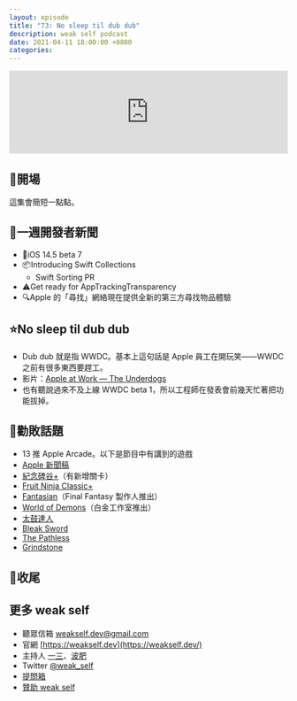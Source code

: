 ```yaml
---
layout: episode
title: "73: No sleep til dub dub"
description: weak self podcast
date: 2021-04-11 18:00:00 +0800
categories: 
---
```

<iframe src="https://www.listennotes.com/embedded/e/a0d20f9543bf4c178111e2554f8fa43a/" width="100%" style="width: 1px; min-width: 100%;" frameborder="0" scrolling="no" loading="lazy"></iframe>

## 👋開場

這集會簡短一點點。

## 📰一週開發者新聞

- 🧪iOS 14.5 beta 7
- 📦Introducing Swift Collections
    - Swift Sorting PR
- ⚠️Get ready for AppTrackingTransparency
- 🔍Apple 的「尋找」網絡現在提供全新的第三方尋找物品體驗

## ⭐️No sleep til dub dub

- Dub dub 就是指 WWDC。基本上這句話是 Apple 員工在開玩笑——WWDC 之前有很多東西要趕工。
- 影片：[Apple at Work — The Underdogs](https://youtu.be/G9TdA8d5aaU)
- 也有聽說過來不及上線 WWDC beta 1，所以工程師在發表會前幾天忙著把功能拔掉。

## 💸勸敗話題

- 13 推 Apple Arcade。以下是節目中有講到的遊戲
- [Apple 新聞稿](https://www.apple.com/tw/newsroom/2021/04/apple-arcade-expands-its-award-winning-catalog-to-more-than-180-games/)
- [紀念碑谷+](https://apps.apple.com/tw/app/monument-valley/id1551940922)（有新增關卡）
- [Fruit Ninja Classic+](https://apps.apple.com/tw/app/fruit-ninja-classic/id1552127102)
- [Fantasian](https://apps.apple.com/tw/app/fantasian/id1517339045)（Final Fantasy 製作人推出）
- [World of Demons](https://apps.apple.com/tw/app/world-of-demons/id1504641068)（白金工作室推出）
- [太鼓達人](https://apps.apple.com/tw/app/taiko-no-tatsujin-pop-tap-beat/id1463360242)
- [Bleak Sword](https://apps.apple.com/tw/app/bleak-sword/id1462175845?mt=12)
- [The Pathless](https://apps.apple.com/tw/app/the-pathless/id1441675155)
- [Grindstone](https://apps.apple.com/tw/app/%E5%8B%87%E9%97%96%E5%AF%B6%E7%9F%B3%E5%B1%B1/id1476307705?mt=12)

## 👋收尾

## 更多 weak self

- 聽眾信箱 [weakself.dev@gmail.com](mailto:weakself.dev@gmail.com)
- 官網 [https://weakself.dev](https://weakself.dev/)
- 主持人 [一三](https://twitter.com/ethanhuang13)、[波肥](https://twitter.com/PofatTseng)
- Twitter [@weak_self](https://twitter.com/weak_self)
- [提問箱](https://peing.net/zh-TW/weak_self)
- [贊助 weak self](https://weakself.dev/#donation)